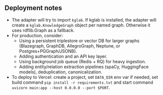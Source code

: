 ## Deployment notes

- The adapter will try to import `kglab`. If kglab is installed, the adapter will create a `kglab.KnowledgeGraph` object per named graph. Otherwise it uses rdflib.Graph as a fallback.
- For production, consider:
  - Using a persistent triplestore or vector DB for larger graphs (Blazegraph, GraphDB, AllegroGraph, Neptune, or Postgres+PGGraph/JSONB). 
  - Adding authentication and an API key layer.
  - Using background job queue (Redis + RQ) for heavy ingestion.
  - Adding entity/relation extraction pipelines (spaCy, HuggingFace models), deduplication, canonicalization.
- To deploy to Vercel: create a project, set `DATA_DIR` env var if needed, set build command `pip install -r requirements.txt` and start command `uvicorn main:app --host 0.0.0.0 --port $PORT`.
